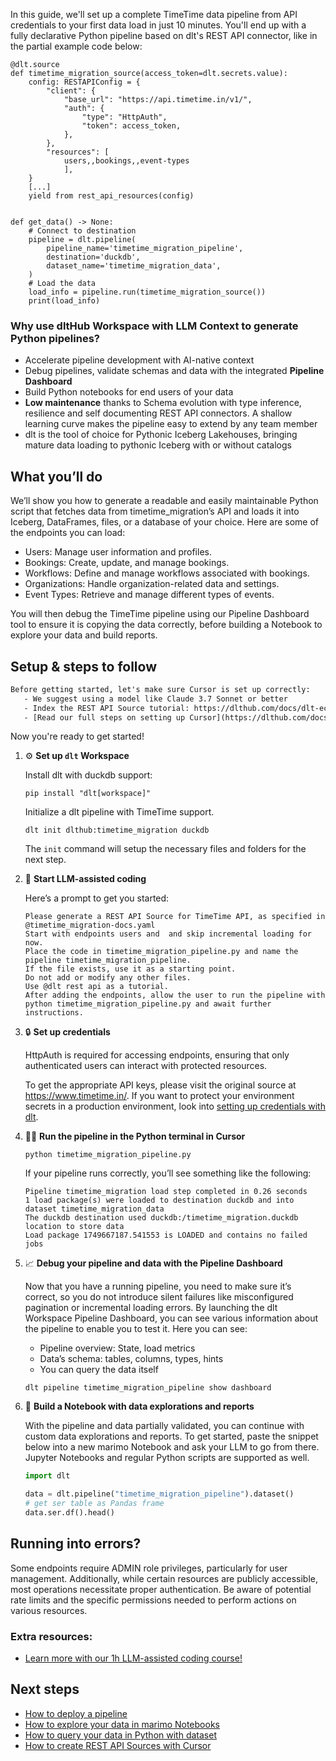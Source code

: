In this guide, we'll set up a complete TimeTime data pipeline from API credentials to your first data load in just 10 minutes. You'll end up with a fully declarative Python pipeline based on dlt's REST API connector, like in the partial example code below:

```python-outcome
@dlt.source
def timetime_migration_source(access_token=dlt.secrets.value):
    config: RESTAPIConfig = {
        "client": {
            "base_url": "https://api.timetime.in/v1/",
            "auth": {
                "type": "HttpAuth",
                "token": access_token,
            },
        },
        "resources": [
            users,,bookings,,event-types
            ],
    }
    [...]
    yield from rest_api_resources(config)


def get_data() -> None:
    # Connect to destination
    pipeline = dlt.pipeline(
        pipeline_name='timetime_migration_pipeline',
        destination='duckdb',
        dataset_name='timetime_migration_data', 
    )
    # Load the data
    load_info = pipeline.run(timetime_migration_source())
    print(load_info) 
```

### Why use dltHub Workspace with LLM Context to generate Python pipelines?

- Accelerate pipeline development with AI-native context
- Debug pipelines, validate schemas and data with the integrated **Pipeline Dashboard**
- Build Python notebooks for end users of your data
- **Low maintenance** thanks to Schema evolution with type inference, resilience and self documenting REST API connectors. A shallow learning curve makes the pipeline easy to extend by any team member
- dlt is the tool of choice for Pythonic Iceberg Lakehouses, bringing mature data loading to pythonic Iceberg with or without catalogs

## What you’ll do

We’ll show you how to generate a readable and easily maintainable Python script that fetches data from timetime_migration’s API and loads it into Iceberg, DataFrames, files, or a database of your choice. Here are some of the endpoints you can load:

- Users: Manage user information and profiles.
- Bookings: Create, update, and manage bookings.
- Workflows: Define and manage workflows associated with bookings.
- Organizations: Handle organization-related data and settings.
- Event Types: Retrieve and manage different types of events.

You will then debug the TimeTime pipeline using our Pipeline Dashboard tool to ensure it is copying the data correctly, before building a Notebook to explore your data and build reports.

## Setup & steps to follow

```default
Before getting started, let's make sure Cursor is set up correctly:
   - We suggest using a model like Claude 3.7 Sonnet or better
   - Index the REST API Source tutorial: https://dlthub.com/docs/dlt-ecosystem/verified-sources/rest_api/ and add it to context as **@dlt rest api**
   - [Read our full steps on setting up Cursor](https://dlthub.com/docs/dlt-ecosystem/llm-tooling/cursor-restapi#23-configuring-cursor-with-documentation)
```

Now you're ready to get started!

1. ⚙️ **Set up `dlt` Workspace**
    
    Install dlt with duckdb support:
    ```shell
    pip install "dlt[workspace]"
    ```

    Initialize a dlt pipeline with TimeTime support.
    ```shell
    dlt init dlthub:timetime_migration duckdb
    ```

    The `init` command will setup the necessary files and folders for the next step.
    
2. 🤠 **Start LLM-assisted coding**
    
    Here’s a prompt to get you started:
    
    ```prompt
    Please generate a REST API Source for TimeTime API, as specified in @timetime_migration-docs.yaml 
    Start with endpoints users and  and skip incremental loading for now. 
    Place the code in timetime_migration_pipeline.py and name the pipeline timetime_migration_pipeline. 
    If the file exists, use it as a starting point. 
    Do not add or modify any other files. 
    Use @dlt rest api as a tutorial. 
    After adding the endpoints, allow the user to run the pipeline with python timetime_migration_pipeline.py and await further instructions.
    ```

    
3. 🔒 **Set up credentials** 
    
    HttpAuth is required for accessing endpoints, ensuring that only authenticated users can interact with protected resources.
    
    To get the appropriate API keys, please visit the original source at https://www.timetime.in/.
    If you want to protect your environment secrets in a production environment, look into [setting up credentials with dlt](https://dlthub.com/docs/walkthroughs/add_credentials).
    
4. 🏃‍♀️ **Run the pipeline in the Python terminal in Cursor**
    
    ```shell
    python timetime_migration_pipeline.py
    ```
    
    If your pipeline runs correctly, you’ll see something like the following:
    
    ```shell
    Pipeline timetime_migration load step completed in 0.26 seconds
    1 load package(s) were loaded to destination duckdb and into dataset timetime_migration_data
    The duckdb destination used duckdb:/timetime_migration.duckdb location to store data
    Load package 1749667187.541553 is LOADED and contains no failed jobs
    ```
    
5. 📈 **Debug your pipeline and data with the Pipeline Dashboard**

    Now that you have a running pipeline, you need to make sure it’s correct, so you do not introduce silent failures like misconfigured pagination or incremental loading errors. By launching the dlt Workspace Pipeline Dashboard, you can see various information about the pipeline to enable you to test it. Here you can see:
    - Pipeline overview: State, load metrics
    - Data’s schema: tables, columns, types, hints
    - You can query the data itself
    
    ```shell
    dlt pipeline timetime_migration_pipeline show dashboard
    ```
    
6. 🐍 **Build a Notebook with data explorations and reports**

    With the pipeline and data partially validated, you can continue with custom data explorations and reports. To get started, paste the snippet below into a new marimo Notebook and ask your LLM to go from there. Jupyter Notebooks and regular Python scripts are supported as well.

    
    ```python
    import dlt

   data = dlt.pipeline("timetime_migration_pipeline").dataset()
   # get ser table as Pandas frame
   data.ser.df().head()
    ```

## Running into errors?

Some endpoints require ADMIN role privileges, particularly for user management. Additionally, while certain resources are publicly accessible, most operations necessitate proper authentication. Be aware of potential rate limits and the specific permissions needed to perform actions on various resources.

### Extra resources:

- [Learn more with our 1h LLM-assisted coding course!](https://www.youtube.com/watch?v=GGid70rnJuM)

## Next steps

- [How to deploy a pipeline](https://dlthub.com/docs/walkthroughs/deploy-a-pipeline)
- [How to explore your data in marimo Notebooks](https://dlthub.com/docs/general-usage/dataset-access/marimo)
- [How to query your data in Python with dataset](https://dlthub.com/docs/general-usage/dataset-access/dataset)
- [How to create REST API Sources with Cursor](https://dlthub.com/docs/dlt-ecosystem/llm-tooling/cursor-restapi)
